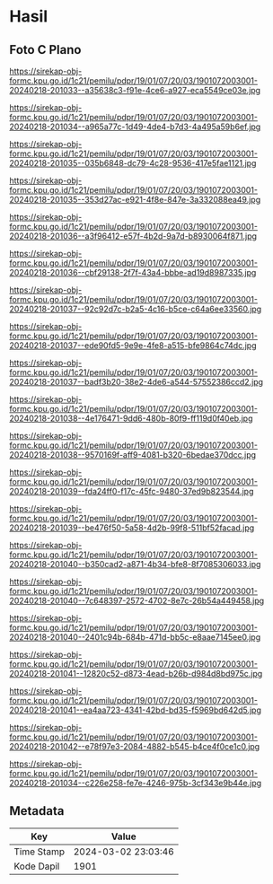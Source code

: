 # Hasil

## Foto C Plano

https://sirekap-obj-formc.kpu.go.id/1c21/pemilu/pdpr/19/01/07/20/03/1901072003001-20240218-201033--a35638c3-f91e-4ce6-a927-eca5549ce03e.jpg

https://sirekap-obj-formc.kpu.go.id/1c21/pemilu/pdpr/19/01/07/20/03/1901072003001-20240218-201034--a965a77c-1d49-4de4-b7d3-4a495a59b6ef.jpg

https://sirekap-obj-formc.kpu.go.id/1c21/pemilu/pdpr/19/01/07/20/03/1901072003001-20240218-201035--035b6848-dc79-4c28-9536-417e5fae1121.jpg

https://sirekap-obj-formc.kpu.go.id/1c21/pemilu/pdpr/19/01/07/20/03/1901072003001-20240218-201035--353d27ac-e921-4f8e-847e-3a332088ea49.jpg

https://sirekap-obj-formc.kpu.go.id/1c21/pemilu/pdpr/19/01/07/20/03/1901072003001-20240218-201036--a3f96412-e57f-4b2d-9a7d-b8930064f871.jpg

https://sirekap-obj-formc.kpu.go.id/1c21/pemilu/pdpr/19/01/07/20/03/1901072003001-20240218-201036--cbf29138-2f7f-43a4-bbbe-ad19d8987335.jpg

https://sirekap-obj-formc.kpu.go.id/1c21/pemilu/pdpr/19/01/07/20/03/1901072003001-20240218-201037--92c92d7c-b2a5-4c16-b5ce-c64a6ee33560.jpg

https://sirekap-obj-formc.kpu.go.id/1c21/pemilu/pdpr/19/01/07/20/03/1901072003001-20240218-201037--ede90fd5-9e9e-4fe8-a515-bfe9864c74dc.jpg

https://sirekap-obj-formc.kpu.go.id/1c21/pemilu/pdpr/19/01/07/20/03/1901072003001-20240218-201037--badf3b20-38e2-4de6-a544-57552386ccd2.jpg

https://sirekap-obj-formc.kpu.go.id/1c21/pemilu/pdpr/19/01/07/20/03/1901072003001-20240218-201038--4e176471-9dd6-480b-80f9-ff119d0f40eb.jpg

https://sirekap-obj-formc.kpu.go.id/1c21/pemilu/pdpr/19/01/07/20/03/1901072003001-20240218-201038--9570169f-aff9-4081-b320-6bedae370dcc.jpg

https://sirekap-obj-formc.kpu.go.id/1c21/pemilu/pdpr/19/01/07/20/03/1901072003001-20240218-201039--fda24ff0-f17c-45fc-9480-37ed9b823544.jpg

https://sirekap-obj-formc.kpu.go.id/1c21/pemilu/pdpr/19/01/07/20/03/1901072003001-20240218-201039--be476f50-5a58-4d2b-99f8-511bf52facad.jpg

https://sirekap-obj-formc.kpu.go.id/1c21/pemilu/pdpr/19/01/07/20/03/1901072003001-20240218-201040--b350cad2-a871-4b34-bfe8-8f7085306033.jpg

https://sirekap-obj-formc.kpu.go.id/1c21/pemilu/pdpr/19/01/07/20/03/1901072003001-20240218-201040--7c648397-2572-4702-8e7c-26b54a449458.jpg

https://sirekap-obj-formc.kpu.go.id/1c21/pemilu/pdpr/19/01/07/20/03/1901072003001-20240218-201040--2401c94b-684b-471d-bb5c-e8aae7145ee0.jpg

https://sirekap-obj-formc.kpu.go.id/1c21/pemilu/pdpr/19/01/07/20/03/1901072003001-20240218-201041--12820c52-d873-4ead-b26b-d984d8bd975c.jpg

https://sirekap-obj-formc.kpu.go.id/1c21/pemilu/pdpr/19/01/07/20/03/1901072003001-20240218-201041--ea4aa723-4341-42bd-bd35-f5969bd642d5.jpg

https://sirekap-obj-formc.kpu.go.id/1c21/pemilu/pdpr/19/01/07/20/03/1901072003001-20240218-201042--e78f97e3-2084-4882-b545-b4ce4f0ce1c0.jpg

https://sirekap-obj-formc.kpu.go.id/1c21/pemilu/pdpr/19/01/07/20/03/1901072003001-20240218-201034--c226e258-fe7e-4246-975b-3cf343e9b44e.jpg


## Metadata

| Key        | Value               |
| ---------- | ------------------- |
| Time Stamp | 2024-03-02 23:03:46 |
| Kode Dapil | 1901                |



